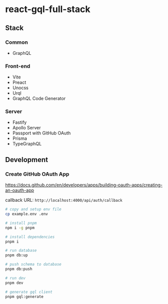 # react-gql-full-stack

## Stack

### Common

- GraphQL

### Front-end

- Vite
- Preact
- Unocss
- Urql
- GraphQL Code Generator

### Server

- Fastify
- Apollo Server
- Passport with GitHub OAuth
- Prisma
- TypeGraphQL


## Development

### Create GitHub OAuth App

https://docs.github.com/en/developers/apps/building-oauth-apps/creating-an-oauth-app

callback URL: `http://localhost:4000/api/auth/callback`

```bash
# copy and setup env file
cp example.env .env

# install pnpm
npm i -g pnpm

# install dependencies
pnpm i

# run database
pnpm db:up

# push schema to database
pnpm db:push

# run dev
pnpm dev

# generate gql client
pnpm gql:generate
```
